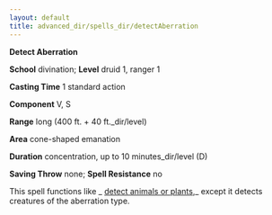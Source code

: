 ```yaml
---
layout: default
title: advanced_dir/spells_dir/detectAberration
---
```

 **Detect Aberration**

**School** divination; **Level** druid 1, ranger 1

**Casting Time** 1 standard action

**Component** V, S

**Range** long (400 ft. + 40 ft._dir/level)

**Area** cone-shaped emanation

**Duration** concentration, up to 10 minutes_dir/level (D)

**Saving Throw** none; **Spell Resistance** no

This spell functions like _ [detect animals or plants](../../spells_dir/detectAnimalsOrPlants#_detect-animals-or-plants),_ except it detects creatures of the aberration type.

